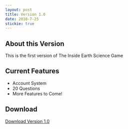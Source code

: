 ```yaml
---
layout: post
title: Version 1.0
date: 2018-7-25
stickie: true
---
```


<title>Version 1.0 - The Inside Earth Science Game</title>

## About this Version

This is the first version of The Inside Earth Science Game

## Current Features

<ul>
 <li>Account System</li>
 <li>20 Questions</li>
 <li>More Features to Come!</li>
</ul>

## Download

<a href="https://www.insideearthsciencegame.ga/files/inside-earth-science-game.zip">Download Version 1.0</a>
